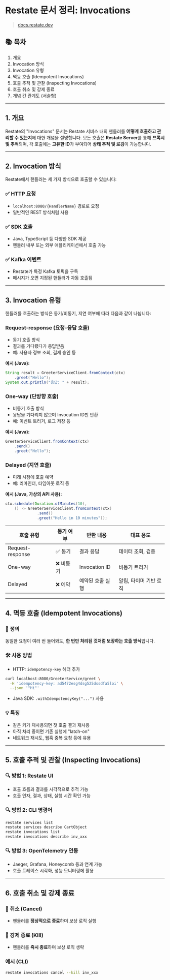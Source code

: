 # Restate 문서 정리: Invocations

> [docs.restate.dev](https://docs.restate.dev/concepts/invocations)

## 📚 목차
1. 개요
2. Invocation 방식
3. Invocation 유형
4. 멱등 호출 (Idempotent Invocations)
5. 호출 추적 및 관찰 (Inspecting Invocations)
6. 호출 취소 및 강제 종료
7. 개념 간 관계도 (서술형)

---

## 1. 개요

Restate의 "Invocations" 문서는 Restate 서비스 내의 핸들러를 **어떻게 호출하고 관리할 수 있는지**에 대한 개념을 설명합니다. 모든 호출은 **Restate Server**를 통해 **프록시 및 추적**되며, 각 호출에는 **고유한 ID**가 부여되어 **상태 추적 및 로깅**이 가능합니다.

---

## 2. Invocation 방식

Restate에서 핸들러는 세 가지 방식으로 호출할 수 있습니다:

### ✅ HTTP 요청
- `localhost:8080/{HandlerName}` 경로로 요청
- 일반적인 REST 방식처럼 사용

### ✅ SDK 호출
- Java, TypeScript 등 다양한 SDK 제공
- 핸들러 내부 또는 외부 애플리케이션에서 호출 가능

### ✅ Kafka 이벤트
- Restate가 특정 Kafka 토픽을 구독
- 메시지가 오면 지정된 핸들러가 자동 호출됨

---

## 3. Invocation 유형

핸들러를 호출하는 방식은 동기/비동기, 지연 여부에 따라 다음과 같이 나뉩니다:

### Request-response (요청-응답 호출)
- 동기 호출 방식
- 결과를 기다렸다가 응답받음
- 예: 사용자 정보 조회, 결제 승인 등

**예시 (Java):**
```java
String result = GreeterServiceClient.fromContext(ctx)
    .greet("Hello");
System.out.println("응답: " + result);
```

### One-way (단방향 호출)
- 비동기 호출 방식
- 응답을 기다리지 않으며 Invocation ID만 반환
- 예: 이벤트 트리거, 로그 저장 등

**예시 (Java):**
```java
GreeterServiceClient.fromContext(ctx)
    .send()
    .greet("Hello");
```

### Delayed (지연 호출)
- 미래 시점에 호출 예약
- 예: 리마인더, 타임아웃 로직 등

**예시 (Java, 가상의 API 사용):**
```java
ctx.schedule(Duration.ofMinutes(10),
    () -> GreeterServiceClient.fromContext(ctx)
              .send()
              .greet("Hello in 10 minutes"));
```

| 호출 유형 | 동기 여부 | 반환 내용 | 대표 용도 |
|------------|-----------|------------|------------|
| Request-response | ✅ 동기 | 결과 응답 | 데이터 조회, 검증 |
| One-way | ❌ 비동기 | Invocation ID | 비동기 트리거 |
| Delayed | ❌ 예약 | 예약된 호출 실행 | 알림, 타이머 기반 로직 |

---

## 4. 멱등 호출 (Idempotent Invocations)

### 🧩 정의
동일한 요청이 여러 번 들어와도, **한 번만 처리된 것처럼 보장하는 호출 방식**입니다.

### 🛠️ 사용 방법
- HTTP: `idempotency-key` 헤더 추가
```bash
curl localhost:8080/GreeterService/greet \
  -H 'idempotency-key: ad5472esg4dsg525dssdfa5loi' \
  --json '"Hi"'
```
- Java SDK: `.withIdempotencyKey("...")` 사용

### 💡 특징
- 같은 키가 재사용되면 첫 호출 결과 재사용
- 아직 처리 중이면 기존 실행에 "latch-on"
- 네트워크 재시도, 웹훅 중복 요청 등에 유용

---

## 5. 호출 추적 및 관찰 (Inspecting Invocations)

### 🔍 방법 1: Restate UI
- 호출 흐름과 결과를 시각적으로 추적 가능
- 호출 인자, 결과, 상태, 실행 시간 확인 가능

### 🔍 방법 2: CLI 명령어
```bash
restate services list
restate services describe CartObject
restate invocations list
restate invocations describe inv_xxx
```

### 🔍 방법 3: OpenTelemetry 연동
- Jaeger, Grafana, Honeycomb 등과 연계 가능
- 호출 트레이스 시각화, 성능 모니터링에 활용

---

## 6. 호출 취소 및 강제 종료

### 🚫 취소 (Cancel)
- 핸들러를 **정상적으로 종료**하며 보상 로직 실행

### 🛑 강제 종료 (Kill)
- 핸들러를 **즉시 종료**하며 보상 로직 생략

### 예시 (CLI)
```bash
restate invocations cancel --kill inv_xxx
```

